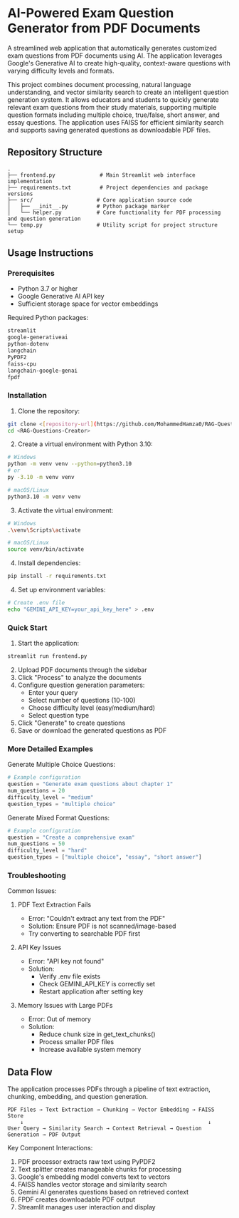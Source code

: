 # AI-Powered Exam Question Generator from PDF Documents

A streamlined web application that automatically generates customized exam questions from PDF documents using AI. The application leverages Google's Generative AI to create high-quality, context-aware questions with varying difficulty levels and formats.

This project combines document processing, natural language understanding, and vector similarity search to create an intelligent question generation system. It allows educators and students to quickly generate relevant exam questions from their study materials, supporting multiple question formats including multiple choice, true/false, short answer, and essay questions. The application uses FAISS for efficient similarity search and supports saving generated questions as downloadable PDF files.

## Repository Structure
```
.
├── frontend.py              # Main Streamlit web interface implementation
├── requirements.txt         # Project dependencies and package versions
├── src/                    # Core application source code
│   ├── __init__.py         # Python package marker
│   └── helper.py           # Core functionality for PDF processing and question generation
└── temp.py                 # Utility script for project structure setup
```

## Usage Instructions
### Prerequisites
- Python 3.7 or higher
- Google Generative AI API key
- Sufficient storage space for vector embeddings

Required Python packages:
```txt
streamlit
google-generativeai
python-dotenv
langchain
PyPDF2
faiss-cpu
langchain-google-genai
fpdf
```

### Installation

1. Clone the repository:
```bash
git clone <[repository-url](https://github.com/MohammedHamza0/RAG-Questions-Creator.git)>
cd <RAG-Questions-Creator>
```

2. Create a virtual environment with Python 3.10:
```bash
# Windows
python -m venv venv --python=python3.10
# or
py -3.10 -m venv venv

# macOS/Linux
python3.10 -m venv venv
```

3. Activate the virtual environment:
```bash
# Windows
.\venv\Scripts\activate

# macOS/Linux
source venv/bin/activate
```

4. Install dependencies:
```bash
pip install -r requirements.txt
```

4. Set up environment variables:
```bash
# Create .env file
echo "GEMINI_API_KEY=your_api_key_here" > .env
```

### Quick Start

1. Start the application:
```bash
streamlit run frontend.py
```

2. Upload PDF documents through the sidebar
3. Click "Process" to analyze the documents
4. Configure question generation parameters:
   - Enter your query
   - Select number of questions (10-100)
   - Choose difficulty level (easy/medium/hard)
   - Select question type
5. Click "Generate" to create questions
6. Save or download the generated questions as PDF

### More Detailed Examples

Generate Multiple Choice Questions:
```python
# Example configuration
question = "Generate exam questions about chapter 1"
num_questions = 20
difficulty_level = "medium"
question_types = "multiple choice"
```

Generate Mixed Format Questions:
```python
# Example configuration
question = "Create a comprehensive exam"
num_questions = 50
difficulty_level = "hard"
question_types = ["multiple choice", "essay", "short answer"]
```

### Troubleshooting

Common Issues:

1. PDF Text Extraction Fails
   - Error: "Couldn't extract any text from the PDF"
   - Solution: Ensure PDF is not scanned/image-based
   - Try converting to searchable PDF first

2. API Key Issues
   - Error: "API key not found"
   - Solution: 
     - Verify .env file exists
     - Check GEMINI_API_KEY is correctly set
     - Restart application after setting key

3. Memory Issues with Large PDFs
   - Error: Out of memory
   - Solution:
     - Reduce chunk size in get_text_chunks()
     - Process smaller PDF files
     - Increase available system memory

## Data Flow
The application processes PDFs through a pipeline of text extraction, chunking, embedding, and question generation.

```ascii
PDF Files → Text Extraction → Chunking → Vector Embedding → FAISS Store
    ↓                                                          ↓
User Query → Similarity Search → Context Retrieval → Question Generation → PDF Output
```

Key Component Interactions:
1. PDF processor extracts raw text using PyPDF2
2. Text splitter creates manageable chunks for processing
3. Google's embedding model converts text to vectors
4. FAISS handles vector storage and similarity search
5. Gemini AI generates questions based on retrieved context
6. FPDF creates downloadable PDF output
7. Streamlit manages user interaction and display
